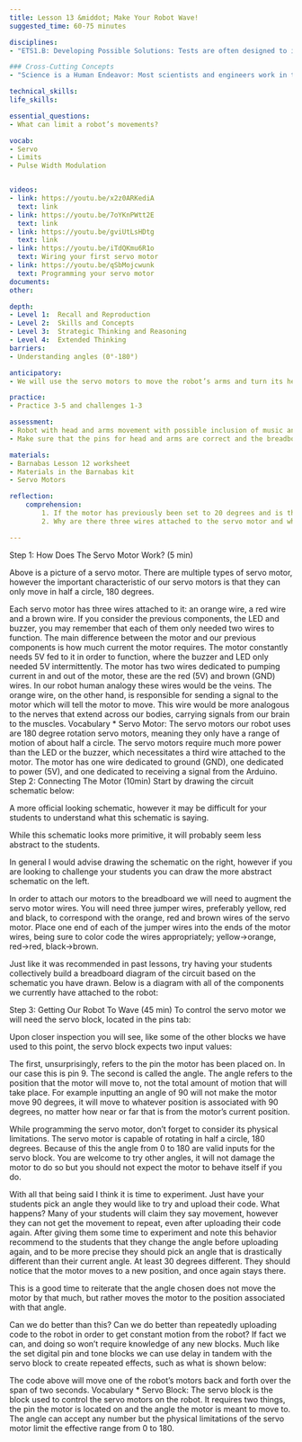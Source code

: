 ```yaml
---
title: Lesson 13 &middot; Make Your Robot Wave!
suggested_time: 60-75 minutes

disciplines: 
- "ETS1.B: Developing Possible Solutions: Tests are often designed to identify failure points or difficulties, which suggest the elements of the design that need to be improved. (3-5-ETS1-3)"

### Cross-Cutting Concepts
- "Science is a Human Endeavor: Most scientists and engineers work in teams. (4-PS3-4)"

technical_skills:
life_skills:

essential_questions:
- What can limit a robot’s movements? 

vocab:
- Servo
- Limits
- Pulse Width Modulation


videos:
- link: https://youtu.be/x2z0ARKediA
  text: link
- link: https://youtu.be/7oYKnPWtt2E
  text: link
- link: https://youtu.be/gviUtLsHDtg
  text: link
- link: https://youtu.be/iTdQKmu6R1o
  text: Wiring your first servo motor
- link: https://youtu.be/qSbMojcwunk
  text: Programming your servo motor
documents:
other:

depth:
- Level 1:  Recall and Reproduction
- Level 2:  Skills and Concepts
- Level 3:  Strategic Thinking and Reasoning
- Level 4:  Extended Thinking
barriers: 
- Understanding angles (0°-180°)

anticipatory:
- We will use the servo motors to move the robot’s arms and turn its head.  

practice:
- Practice 3-5 and challenges 1-3  

assessment:
- Robot with head and arms movement with possible inclusion of music and blinking LED.  
- Make sure that the pins for head and arms are correct and the breadboard is completed correctly.  

materials:
- Barnabas Lesson 12 worksheet
- Materials in the Barnabas kit
- Servo Motors

reflection:
    comprehension: 
        1. If the motor has previously been set to 20 degrees and is then set to 90, how many degrees does the motor move?
        2. Why are there three wires attached to the servo motor and what do each of them do?

---
```


Step 1: How Does The Servo Motor Work? (5 min)
  

Above is a picture of a servo motor. There are multiple types of servo motor, however the important characteristic of our servo motors is that they can only move in half a circle, 180 degrees. 


Each servo motor has three wires attached to it: an orange wire, a red wire and a brown wire. If you consider the previous components, the LED and buzzer, you may remember that each of them only needed two wires to function. The main difference between the motor and our previous components is how much current the motor requires. The motor constantly needs 5V fed to it in order to function, where the buzzer and LED only needed 5V intermittently. The motor has two wires dedicated to pumping current in and out of the motor, these are the red (5V) and brown (GND) wires. In our robot human analogy these wires would be the veins. The orange wire, on the other hand, is responsible for sending a signal to the motor which will tell the motor to move. This wire would be more analogous to the nerves that extend across our bodies, carrying signals from our brain to the muscles.
Vocabulary
      * Servo Motor: The servo motors our robot uses are 180 degree rotation servo motors, meaning they only have a range of motion of about half a circle. The servo motors require much more power than the LED or the buzzer, which necessitates a third wire attached to the motor. The motor has one wire dedicated to ground (GND), one dedicated to power (5V), and one dedicated to receiving a signal from the Arduino.
Step 2: Connecting The Motor (10min)
Start by drawing the circuit schematic below:


  

A more official looking schematic, however it may be difficult for your students to understand what this schematic is saying.
	  





While this schematic looks more primitive, it will probably seem less abstract to the students.
	

In general I would advise drawing the schematic on the right, however if you are looking to challenge your students you can draw the more abstract schematic on the left.


In order to attach our motors to the breadboard we will need to augment the servo motor wires. You will need three jumper wires, preferably yellow, red and black, to correspond with the orange, red and brown wires of the servo motor. Place one end of each of the jumper wires into the ends of the motor wires, being sure to color code the wires appropriately; yellow->orange, red->red, black->brown.


Just like it was recommended in past lessons, try having your students collectively build a breadboard diagram of the circuit based on the schematic you have drawn. Below is a diagram with all of the components we currently have attached to the robot:
  

Step 3: Getting Our Robot To Wave (45 min)
To control the servo motor we will need the servo block, located in the pins tab:
  

Upon closer inspection you will see, like some of the other blocks we have used to this point, the servo block expects two input values:
  

The first, unsurprisingly, refers to the pin the motor has been placed on. In our case this is pin 9. The second is called the angle. The angle refers to the position that the motor will move to, not the total amount of motion that will take place. For example inputting an angle of 90 will not make the motor move 90 degrees, it will move to whatever position is associated with 90 degrees, no matter how near or far that is from the motor’s current position.


While programming the servo motor, don’t forget to consider its physical limitations. The servo motor is capable of rotating in half a circle, 180 degrees. Because of this the angle from 0 to 180 are valid inputs for the servo block. You are welcome to try other angles, it will not damage the motor to do so but you should not expect the motor to behave itself if you do.


With all that being said I think it is time to experiment. Just have your students pick an angle they would like to try and upload their code.
What happens? Many of your students will claim they say movement, however they can not get the movement to repeat, even after uploading their code again. After giving them some time to experiment and note this behavior recommend to the students that they change the angle before uploading again, and to be more precise they should pick an angle that is drastically different than their current angle. At least 30 degrees different. They should notice that the motor moves to a new position, and once again stays there.


This is a good time to reiterate that the angle chosen does not move the motor by that much, but rather moves the motor to the position associated with that angle.


Can we do better than this? Can we do better than repeatedly uploading code to the robot in order to get constant motion from the robot? If fact we can, and doing so won’t require knowledge of any new blocks. Much like the set digital pin and tone blocks we can use delay in tandem with the servo block to create repeated effects, such as what is shown below:
  

The code above will move one of the robot’s motors back and forth over the span of two seconds.
Vocabulary
      * Servo Block: The servo block is the block used to control the servo motors on the robot. It requires two things, the pin the motor is located on and the angle the motor is meant to move to. The angle can accept any number but the physical limitations of the servo motor limit the effective range from 0 to 180.
